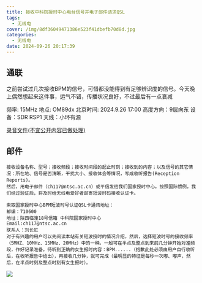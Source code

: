 ```yaml
---
title: 接收中科院授时中心电台信号并电子邮件请求QSL
tags:
  - 无线电
cover: /img/8df36049471386e523f41dbefb70d8d.jpg
categories:
  - 无线电
date: 2024-09-26 20:17:39
---
```

## 通联
之前尝试过几次接收BPM的信号，可惜都没能得到有足够辨识度的信号。今天晚上偶然想起来这件事，运气不错，传播状况良好，不过最后有一点衰减

频率: 15MHz
地点: OM89dx
北京时间: 2024.9.26 17:00
高度方向：9层向东
设备：SDR RSP1
天线：小环有源

[录音文件(不宜公开内容已做处理)](BPM.MP3)

## 邮件
```
接收设备名称、型号；接收频段；接收时间段的起止时刻；接收到的内容；以及信号的其它情况：所在地、信号是否清晰，干扰大小、接收体会等情况，写成收听报告(Reception Reports)。
然后，用电子邮件（ch117@ntsc.ac.cn）或平信发给我们国家授时中心。按照国际惯例，我们经过验证后，将及时给无线电爱好者邮寄短波时码接收认证卡。

索取国家授时中心BPM短波时号认证QSL卡通讯地址：
邮编：710600
地址：陕西临潼18号信箱 中科院国家授时中心
Email:ch117@ntsc.ac.cn
联系人：刘长虹
对于有兴趣的用户可以先阅读本站有关短波授时的情况介绍，然后，选择短波时号的接收频率（5MHZ、10MHz、15MHz、20MHz）中的一种。一般可在半点及整点到来前几分钟开始对准频段，作好记录准备。待听到正确的女生报时内容：BPM......（抱歉此处必须由用户自行收听后，在收听报告中给出），再接收几分钟，就可完成（最明显的特征是每秒一次嘟、嘟声，然后，在半点时刻及整点时刻有女生报时）。
```
![](1727354542795.png)

